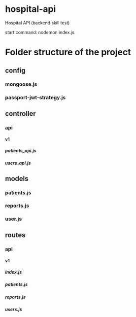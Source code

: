 # hospital-api
Hospital API (backend skill test)

start command: 
nodemon index.js

# Folder structure of the project
## config
###     mongoose.js
###     passport-jwt-strategy.js
## controller
### api
####    v1
#####       patients_api.js
#####       users_api.js
## models
###     patients.js
###     reports.js
###     user.js
## routes
### api
####    v1
#####       index.js
#####       patients.js
#####       reports.js
#####       users.js